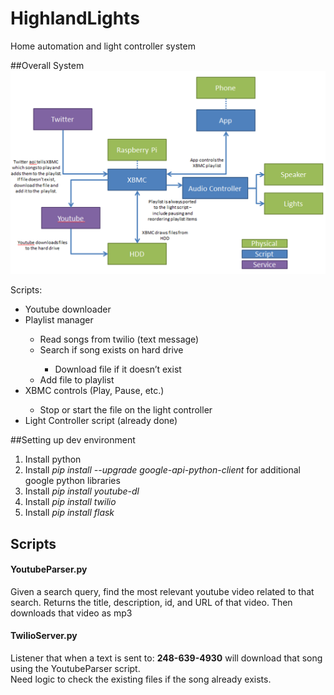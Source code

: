 # HighlandLights
Home automation and light controller system

##Overall System
![System layout](overview.png?raw=true "System Layout")
<p>
Scripts:<br>
<ul>
<li>Youtube downloader</li>
<li>Playlist manager</li><ul>
<li>Read songs from twilio (text message)</li>
<li>Search if song exists on hard drive</li><ul>
<li>Download file if it doesn’t exist</li></ul>
<li>Add file to playlist</li></ul>
<li>XBMC controls (Play, Pause, etc.)</li><ul>
<li>Stop or start the file on the light controller</li></ul>
<li>Light Controller script (already done)</li>
</ul>

##Setting up dev environment
<ol>
<li>Install python</li>
<li>Install <i>pip install --upgrade google-api-python-client</i> for additional google python libraries</li>
<li>Install <i>pip install youtube-dl</i></li>
<li>Install <i>pip install twilio</i></li>
<li>Install <i>pip install flask</i></li>
</ol>

## Scripts
#### YoutubeParser.py
Given a search query, find the most relevant youtube video 
related to that search. Returns the title, description,
id, and URL of that video. Then downloads that video as mp3

#### TwilioServer.py
Listener that when a text is sent to: <b>248-639-4930</b> 
will download that song using the YoutubeParser script.<br>
Need logic to check the existing files if the song already exists.
